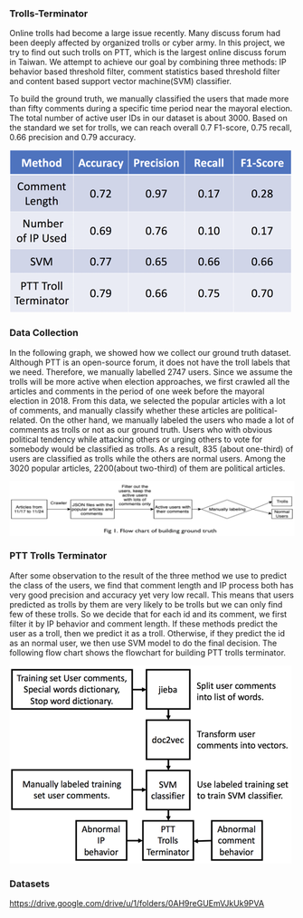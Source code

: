 ### Trolls-Terminator

Online trolls had become a large issue recently. Many discuss forum had been deeply affected by organized trolls or cyber army. In this project, we try to find out such trolls on PTT, which is the largest online discuss forum in Taiwan. We attempt to achieve our goal by combining three methods: IP behavior based threshold filter, comment statistics based threshold filter and content based support vector machine(SVM) classifier.

To build the ground truth, we manually classified the users that made more than fifty comments during a specific time period near the mayoral election. The total number of active user IDs in our dataset is about 3000. Based on the standard we set for trolls, we can reach overall 0.7 F1-score, 0.75 recall, 0.66 precision and 0.79 accuracy.

![](pic/Picture1.png)

### Data Collection
In the following graph, we showed how we collect our ground truth dataset. Although PTT is an open-source forum, it does not have the troll labels that we need. Therefore, we manually labelled 2747 users. Since we assume the trolls will be more active when election approaches,  we first crawled all the articles and comments in the period of one week before the mayoral election in 2018. From this data, we selected the popular articles with a lot of comments, and manually classify whether these articles are political-related. On the other hand, we manually labeled the users who made a lot of comments as trolls or not as our ground truth. Users who with obvious political tendency while attacking others or urging others to vote for somebody would be classified as trolls. As a result, 835 (about one-third) of users are classified as trolls while the others are normal users. Among the 3020 popular articles, 2200(about two-third) of them are political articles.

![](pic/Picture3.png)


### PTT Trolls Terminator
After some observation to the result of the three method we use to predict the class of the users, we find that comment length and IP process both has very good precision and accuracy yet very low recall. This means that users predicted as trolls by them are very likely to be trolls but we can only find few of these trolls. So we decide that for each id and its comment, we first filter it by IP behavior and comment length. If these methods predict the user as a troll, then we predict it as a troll. Otherwise, if they predict the id as an normal user, we then use SVM model to do the final decision. The following flow chart shows the flowchart for building PTT trolls terminator.

![](pic/Picture2.png)

### Datasets
https://drive.google.com/drive/u/1/folders/0AH9reGUEmVJkUk9PVA
